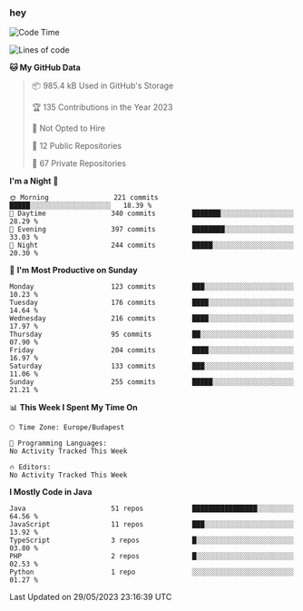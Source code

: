 ### hey

<!--START_SECTION:waka-->
![Code Time](http://img.shields.io/badge/Code%20Time-884%20hrs%2054%20mins-blue)

![Lines of code](https://img.shields.io/badge/From%20Hello%20World%20I%27ve%20Written-966.1%20thousand%20lines%20of%20code-blue)

**🐱 My GitHub Data** 

> 📦 985.4 kB Used in GitHub's Storage 
 > 
> 🏆 135 Contributions in the Year 2023
 > 
> 🚫 Not Opted to Hire
 > 
> 📜 12 Public Repositories 
 > 
> 🔑 67 Private Repositories 
 > 
**I'm a Night 🦉** 

```text
🌞 Morning                221 commits         █████░░░░░░░░░░░░░░░░░░░░   18.39 % 
🌆 Daytime                340 commits         ███████░░░░░░░░░░░░░░░░░░   28.29 % 
🌃 Evening                397 commits         ████████░░░░░░░░░░░░░░░░░   33.03 % 
🌙 Night                  244 commits         █████░░░░░░░░░░░░░░░░░░░░   20.30 % 
```
📅 **I'm Most Productive on Sunday** 

```text
Monday                   123 commits         ███░░░░░░░░░░░░░░░░░░░░░░   10.23 % 
Tuesday                  176 commits         ████░░░░░░░░░░░░░░░░░░░░░   14.64 % 
Wednesday                216 commits         ████░░░░░░░░░░░░░░░░░░░░░   17.97 % 
Thursday                 95 commits          ██░░░░░░░░░░░░░░░░░░░░░░░   07.90 % 
Friday                   204 commits         ████░░░░░░░░░░░░░░░░░░░░░   16.97 % 
Saturday                 133 commits         ███░░░░░░░░░░░░░░░░░░░░░░   11.06 % 
Sunday                   255 commits         █████░░░░░░░░░░░░░░░░░░░░   21.21 % 
```


📊 **This Week I Spent My Time On** 

```text
🕑︎ Time Zone: Europe/Budapest

💬 Programming Languages: 
No Activity Tracked This Week

🔥 Editors: 
No Activity Tracked This Week
```

**I Mostly Code in Java** 

```text
Java                     51 repos            ████████████████░░░░░░░░░   64.56 % 
JavaScript               11 repos            ███░░░░░░░░░░░░░░░░░░░░░░   13.92 % 
TypeScript               3 repos             █░░░░░░░░░░░░░░░░░░░░░░░░   03.80 % 
PHP                      2 repos             █░░░░░░░░░░░░░░░░░░░░░░░░   02.53 % 
Python                   1 repo              ░░░░░░░░░░░░░░░░░░░░░░░░░   01.27 % 
```




 Last Updated on 29/05/2023 23:16:39 UTC
<!--END_SECTION:waka-->
